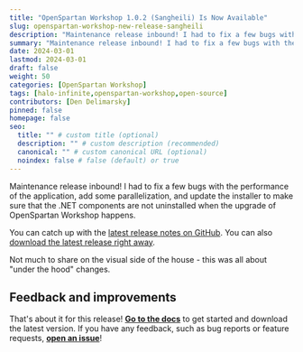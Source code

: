 ```yaml
---
title: "OpenSpartan Workshop 1.0.2 (Sangheili) Is Now Available"
slug: openspartan-workshop-new-release-sangheili
description: "Maintenance release inbound! I had to fix a few bugs with the performance of the application, add some parallelization, and update the installer to make sure that the .NET components are not uninstalled when the upgrade of OpenSpartan Workshop happens."
summary: "Maintenance release inbound! I had to fix a few bugs with the performance of the application, add some parallelization, and update the installer to make sure that the .NET components are not uninstalled when the upgrade of OpenSpartan Workshop happens."
date: 2024-03-01
lastmod: 2024-03-01
draft: false
weight: 50
categories: [OpenSpartan Workshop]
tags: [halo-infinite,openspartan-workshop,open-source]
contributors: [Den Delimarsky]
pinned: false
homepage: false
seo:
  title: "" # custom title (optional)
  description: "" # custom description (recommended)
  canonical: "" # custom canonical URL (optional)
  noindex: false # false (default) or true
---
```


Maintenance release inbound! I had to fix a few bugs with the performance of the application, add some parallelization, and update the installer to make sure that the .NET components are not uninstalled when the upgrade of OpenSpartan Workshop happens.

You can catch up with the [latest release notes on GitHub](https://github.com/OpenSpartan/openspartan-workshop/releases/tag/1.0.2). You can also [download the latest release right away](https://github.com/OpenSpartan/openspartan-workshop/releases/download/1.0.2/OpenSpartan.Workshop.Installer.Bundle.exe).

Not much to share on the visual side of the house - this was all about "under the hood" changes.

## Feedback and improvements

That's about it for this release! [**Go to the docs**](/docs/workshop/guides/get-started/) to get started and download the latest version. If you have any feedback, such as bug reports or feature requests, [**open an issue**](https://github.com/OpenSpartan/openspartan-workshop/issues)!

